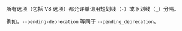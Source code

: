 <!-- YAML
changes:
  - version: v10.12.0
    pr-url: https://github.com/nodejs/node/pull/23020
    description: Underscores instead of dashes are now allowed for
                 Node.js options as well, in addition to V8 options.
-->

所有选项（包括 V8 选项）都允许单词用短划线（`-`）或下划线（`_`）分隔。

例如，`--pending-deprecation` 等同于 `--pending_deprecation`。


